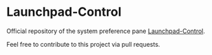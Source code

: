 Launchpad-Control
=================

Official repository of the system preference pane [Launchpad-Control][1].

Feel free to contribute to this project via pull requests.

[1]:https://chaosspace.de/project/launchpad-control/
